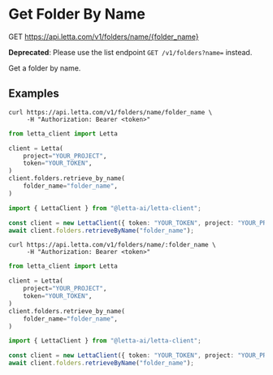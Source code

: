 # Get Folder By Name

GET https://api.letta.com/v1/folders/name/{folder_name}

**Deprecated**: Please use the list endpoint `GET /v1/folders?name=` instead.


Get a folder by name.

## Examples

```shell
curl https://api.letta.com/v1/folders/name/folder_name \
     -H "Authorization: Bearer <token>"
```

```python
from letta_client import Letta

client = Letta(
    project="YOUR_PROJECT",
    token="YOUR_TOKEN",
)
client.folders.retrieve_by_name(
    folder_name="folder_name",
)

```

```typescript
import { LettaClient } from "@letta-ai/letta-client";

const client = new LettaClient({ token: "YOUR_TOKEN", project: "YOUR_PROJECT" });
await client.folders.retrieveByName("folder_name");

```

```shell
curl https://api.letta.com/v1/folders/name/:folder_name \
     -H "Authorization: Bearer <token>"
```

```python
from letta_client import Letta

client = Letta(
    project="YOUR_PROJECT",
    token="YOUR_TOKEN",
)
client.folders.retrieve_by_name(
    folder_name="folder_name",
)

```

```typescript
import { LettaClient } from "@letta-ai/letta-client";

const client = new LettaClient({ token: "YOUR_TOKEN", project: "YOUR_PROJECT" });
await client.folders.retrieveByName("folder_name");

```